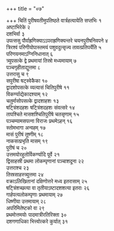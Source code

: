 +++
title = "०७"

+++
चितिं पुरीषवतीमुपतिष्ठते वार्त्रहत्यायेति सप्तभिः १  
अष्टाभिरेके २  
दशभिर्वा ३  
उपत्ससु पौर्वाह्रणिक्याऽऽपराह्रणिक्यन्तरे चयनपुरीषनिवपने ४  
त्रिरश्वं परिणीयोपास्तमयं पशुवदुत्सृज्य तावत्प्रतिपर्येति ५  
परिणयनमाऽग्निनिधानात् ६  
त्र्युपसत्के द्वे प्रथमायां तिस्रो मध्यमायाम् ७  
पञ्चगृहीताद्युत्तमा ८  
उत्तरासु च ९  
सपुरीषा षट्स्वेकैका १०  
द्वादशोपसत्के व्यत्यासं चितिपुरीषे ११  
विकर्ण्याद्येकादश्याम् १२  
चतुर्मासोपसत्के द्वादशाहशः १३  
षट्त्रिंशदहशः षट्त्रिंशदहशः संवत्सरे १४  
तापश्चिते मासशश्चितिपुरीषे चतसृणाम् १५  
पञ्चम्यामसपत्ना विराजः प्रथमेऽहन् १६  
स्तोमभागा अन्वहम् १७  
मासं पुरीषं तूष्णीम् १८  
नाकसत्प्रभृति मासम् १९  
पुरीषं च २०  
उत्तमयोरहूतोर्विकर्ण्यादि पूर्वे २१  
द्विसाहस्री प्रथमा लोकम्पृणानां पञ्चाशदूना २२  
उत्तराश्च २३  
तिस्रसाहस्त्र्युत्तमा २४  
वक्राऽलिखितानां दक्षिणोत्तरे मध्य इतरासाम् २५  
षट्त्रिंशच्छत्या वा तृतीयाऽष्टादशशत्या इतराः २६  
गार्हपत्यलोकम्पृणाः प्रथमायाम् २७  
धिष्णीया उत्तमायाम् २८  
अपरिमितेष्टको वा २९  
प्रथमोत्तमयोः पादमात्रीरतिरिक्ता ३०  
दशगणाधिका भित्त्वोत्करे कुर्यात् ३१  
